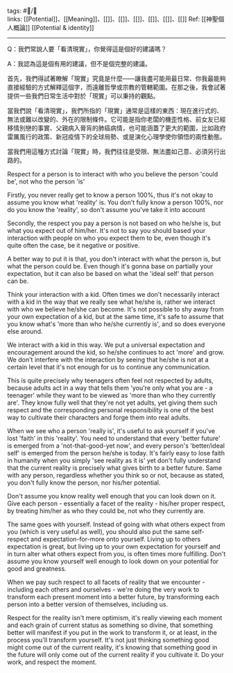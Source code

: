 tags: #📝️/🌿  
links: [[Potential]]、[[Meaning]]、[[]]、[[]]、[[]]、[[]]、[[]]、[[]]
Ref: 
[[神聖個人概論]]
[[Potential & identity]]

---
Q：我們常說人要「看清現實」，你覺得這是個好的建議嗎？

A：我認為這是個有用的建議，但不是個完整的建議。

首先，我們得試著瞭解「現實」究竟是什麼——讓我盡可能用最日常、你我最能夠直接經驗的方式解釋這個字，而遠離哲學或宗教的管轄範圍。在那之後，我會試著提供一些我們日常生活中對於「現實」可以秉持的觀點。

當我們說「看清現實」，我們所指的「現實」通常是這樣的東西：現在進行式的、無法或難以改變的、外在的限制條件。它可能是指你老闆的機歪性格、前女友已經移情別戀的事實、父親病入膏肓的肺癌病情，也可能涵蓋了更大的範圍，比如政府雷厲風行的政策、新冠疫情下的全球局勢、或是演化心理學使你領悟的兩性動態。

當我們用這種方式討論「現實」時，我們往往是受限、無法盡如己意、必須另行出路的。

Respect for a person is to interact with who you believe the person 'could be', not who the person 'is'



Firstly, you never really get to know a person 100%, thus it's not okay to assume you know what 'reality' is. You don't fully know a person 100%, nor do you know the 'reality', so don't assume you've take it into account

Secondly, the respect you pay a person is not based on who he/she is, but what you expect out of him/her. It's not to say you should based your interaction with people on who you expect them to be, even though it's quite often the case, be it negative or positive.

A better way to put it is that, you don't interact with what the person is, but what the person could be. Even though it's gonna base on partially your expectation, but it can also be based on what the 'ideal self' that person can be.

Think your interaction with a kid. Often times we don't necessarily interact with a kid in the way that we really see what he/she is, rather we interact with who we believe he/she can become. It's not possible to shy away from your own expectation of a kid, but at the same time, it's safe to assume that you know what's 'more than who he/she currently is', and so does everyone else around.

We interact with a kid in this way. We put a universal expectation and encouragement around the kid, so he/she continues to act 'more' and grow. We don't interfere with the interaction by seeing that he/she is not at a certain level that it's not enough for us to continue any communication.

This is quite precisely why teenagers often feel not respected by adults, because adults act in a way that tells them 'you're only what you are - a teenager' while they want to be viewed as 'more than who they currently are'. They know fully well that they're not yet adults, yet giving them such respect and the corresponding personal responsibility is one of the best way to cultivate their characters and forge them into real adults.

When we see who a person 'really is', it's useful to ask yourself if you've lost 'faith' in this 'reality'. You need to understand that every 'better future' is emerged from a 'not-that-good-yet now', and every person's 'better/ideal self' is emerged from the person he/she is today. It's fairly easy to lose faith in humanity when you simply 'see reality as it is' yet don't fully understand that the current reality is precisely what gives birth to a better future. Same with any person, regardless whether you think so or not, because as stated, you don't fully know the person, nor his/her potential.

Don't assume you know reality well enough that you can look down on it. Give each person - essentially a facet of the reality - his/her proper respect, by treating him/her as who they could be, not who they currently are.

The same goes with yourself. Instead of going with what others expect from you (which is very useful as well), you should also put the same self-respect and expectation-for-more onto yourself. Living up to others expectation is great, but living up to your own expectation for yourself and in turn alter what others expect from you, is often times more fulfilling. Don't assume you know yourself well enough to look down on your potential for good and greatness.

When we pay such respect to all facets of reality that we encounter - including each others and ourselves - we're doing the very work to transform each present moment into a better future, by transforming each person into a better version of themselves, including us.

Respect for the reality isn't mere optimism, it's really viewing each moment and each grain of current status as something so divine, that something better will manifest if you put in the work to transform it, or at least, in the process you'll transform yourself. It's not just thinking something good might come out of the current reality, it's knowing that something good in the future will only come out of the current reality if you cultivate it. Do your work, and respect the moment.